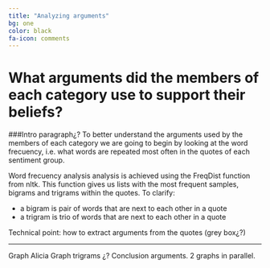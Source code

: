 ```yaml
---
title: "Analyzing arguments"
bg: one
color: black
fa-icon: comments
---
```


# What arguments did the members of each category use to support their beliefs? 

###Intro paragraph¿?
To better understand the arguments used by the members of each category we are going to begin by looking at the word frecuency, i.e. what words are repeated most often in the quotes of each sentiment group. 

<div class="note">
  <p> Word frecuency analysis analysis is achieved using the FreqDist function from nltk. This function gives us lists with the most frequent samples, bigrams and trigrams within the quotes. To clarify:</p>
  <ul>
    <li>a bigram is pair of words that are next to each other in a quote</li>
    <li>a trigram is trio of words that are next to each other in a quote</li>
  </ul>
</div>
Technical point: how to extract arguments from the quotes (grey box¿?)

-------------------------
Graph Alicia
Graph trigrams ¿?
Conclusion arguments. 2 graphs in parallel.

